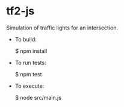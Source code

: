 # tf2-js

Simulation of traffic lights for an intersection.

* To build:

  $ npm install

* To run tests:
 
  $ npm test

* To execute:
 
  $ node src/main.js

